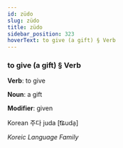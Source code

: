 ```yaml
---
id: züdo
slug: züdo
title: züdo
sidebar_position: 323
hoverText: to give (a gift) § Verb
---
```


### to give (a gift) § Verb

**Verb**: to give

**Noun**: a gift

**Modifier**: given

Korean 주다 juda [t͡ɕuda̠]

*Koreic Language Family*